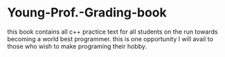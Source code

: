 # Young-Prof.-Grading-book 
this book contains all c++ practice text for all students on the run towards becoming a world best programmer.
this is one opportunity I will avail to those who wish to make programing their hobby.
